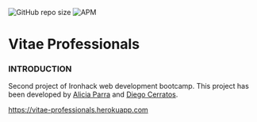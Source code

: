![GitHub repo size](https://img.shields.io/github/repo-size/CodeCheeks/Vitae-Professionals)
![APM](https://img.shields.io/apm/l/vim-mode?logoColor=https%3A%2F%2Fimg.shields.io%2Fapm%2Fl%2Fvim-mode)

# Vitae Professionals
### INTRODUCTION 
Second project of Ironhack web development bootcamp. This project has been developed by [Alicia Parra](https://github.com/aliparra) and [Diego Cerratos](https://github.com/Discordante).


https://vitae-professionals.herokuapp.com
